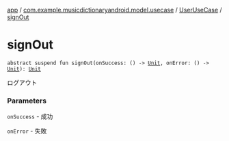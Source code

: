 [app](../../index.md) / [com.example.musicdictionaryandroid.model.usecase](../index.md) / [UserUseCase](index.md) / [signOut](./sign-out.md)

# signOut

`abstract suspend fun signOut(onSuccess: () -> `[`Unit`](https://kotlinlang.org/api/latest/jvm/stdlib/kotlin/-unit/index.html)`, onError: () -> `[`Unit`](https://kotlinlang.org/api/latest/jvm/stdlib/kotlin/-unit/index.html)`): `[`Unit`](https://kotlinlang.org/api/latest/jvm/stdlib/kotlin/-unit/index.html)

ログアウト

### Parameters

`onSuccess` - 成功

`onError` - 失敗